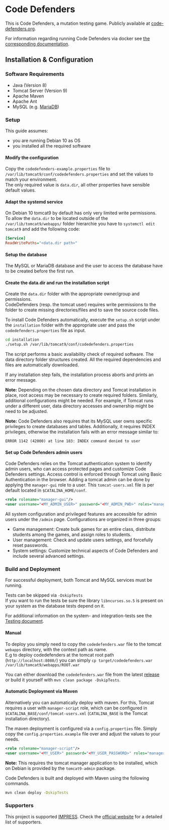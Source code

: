 # Code Defenders

This is Code Defenders, a mutation testing game. Publicly available at [code-defenders.org](<http://code-defenders.org>).

For information regarding running Code Defenders via docker see [the corresponding documentation](docs/Docker.md).

## Installation & Configuration

### Software Requirements

- Java (Version 8) <!-- 9 Doesn't count as it is EOL-->
- Tomcat Server (Version 9)
- Apache Maven
- Apache Ant
- MySQL (e.g. [MariaDB](https://mariadb.org/))

### Setup

This guide assumes:
 - you are running Debian 10 as OS
 - you installed all the required software

#### Modify the configuration

Copy the `codedefenders-example.properties` file to `/var/lib/tomcat9/conf/codedefenders.properties` and set the values to match your environment.  
The only required value is `data.dir`, all other properties have sensible default values.

#### Adapt the systemd service

On Debian 10 tomcat9 by default has only very limited write permissions.  
To allow the `data.dir` to be located outside of the `/var/lib/tomcat9/webapps/` folder hierarchie you have to `systemctl edit tomcat9` and add the following code:  
```ini
[Service]
ReadWritePaths="<data.dir path>"
```

#### Setup the database

The MySQL or MariaDB database and the user to access the database have to be created before the first run.

#### Create the data.dir and run the installation script

Create the `data.dir` folder with the appropriate owner/group and permissions.  
CodeDefenders (resp. the tomcat user) requires write permissions to the folder to create missing directories/files and to save the source code files.

To install Code Defenders automatically, execute the `setup.sh` script under the `installation` folder with the appropriate user and pass the `codedefenders.properties` file as input.

```bash
cd installation
./setup.sh /var/lib/tomcat9/conf/codedefenders.properties
```

The script performs a basic availability check of required software. The data directory folder structures created. All the required dependencies and files are automatically downloaded.

If any installation step fails, the installation process aborts and prints an error message.

**Note:** Depending on the chosen data directory and Tomcat installation in place, root access may be necessary to create required folders. Similarly, additional configurations might be needed. For example, if Tomcat runs under a different user, data directory accesses and ownership might be need to be adjusted.

**Note:** Code Defenders also requires that its MySQL user owns specific privileges to create databases and tables. Additionally, it requires INDEX privileges, otherwise the installation fails with an error message similar to:

```ERROR 1142 (42000) at line 183: INDEX command denied to user```


#### Set up Code Defenders admin users
Code Defenders relies on the Tomcat authentication system to identify admin users, who can access protected pages and customize Code Defenders settings.
Access control is enforced through Tomcat using Basic Authentication in the browser.
Adding a tomcat admin can be done by applying the `manager-gui` role to a user. 
This ```tomcat-users.xml``` file is per default located in ```$CATALINA_HOME/conf```.
```xml
<role rolename="manager-gui"/>
<user username="<MY_ADMIN_USER>" password="<MY_ADMIN_PWD>" roles="manager-gui"/>
```

All system configuration and privileged features are accessible for admin users under the `/admin` page. Configurations are organized in three groups:

* Game management: Create bulk games for an entire class, distribute students among the games, and assign roles to students.
* User management: Check and update users settings, and forcefully reset passwords.
* System settings: Customize technical aspects of Code Defenders and include several advanced settings.


### Build and Deployment

For successful deployment, both Tomcat and MySQL services must be running.

Tests can be skipped via `-DskipTests`  
If you want to run the tests be sure the library `libncurses.so.5` is present on your system as the database tests depend on it.

For additional information on the system- and integration-tests see the [Testing document](docs/Testing.md).

#### Manual

To deploy you simply need to copy the `codedefenders.war` file to the tomcat `webapps` directory, with the context path as name.  
E.g to deploy codedefenders at the tomcat root path (`http://localhost:8080/`) you can simply `cp target/codedefenders.war /var/lib/tomcat9/webapps/ROOT.war`

You can either download the `codedefenders.war` file from the latest [release](https://github.com/CodeDefenders/CodeDefenders/releases/) or build it yourself with `mvn clean package -DskipTests`.

#### Automatic Deployment via Maven

Alternatively you can automatically deploy with maven. For this, Tomcat requires a user with `manager-script` role, which can be configured in `$CATALINA_BASE/conf/tomcat-users.xml` (`CATALINA_BASE` is the Tomcat installation directory).

The maven deployment is configured via a `config.properties` file. Simply copy the `config.properties.example` file over and adjust the values to your needs.

```xml
<role rolename="manager-script"/>
<user username="<MY_USER>" password="<MY_USER_PASSWORD>" roles="manager-script"/>
```

**Note:** This requires the tomcat manager application to be installed, which on Debian is provided by the `tomcat9-admin` package.

Code Defenders is built and deployed with Maven using the following commands.

```bash
mvn clean deploy -DskipTests
```

### Supporters

This project is supported [IMPRESS](https://impress-project.eu/).
Check the [official website](https://code-defenders.org/about) for a detailed
list of supporters.
